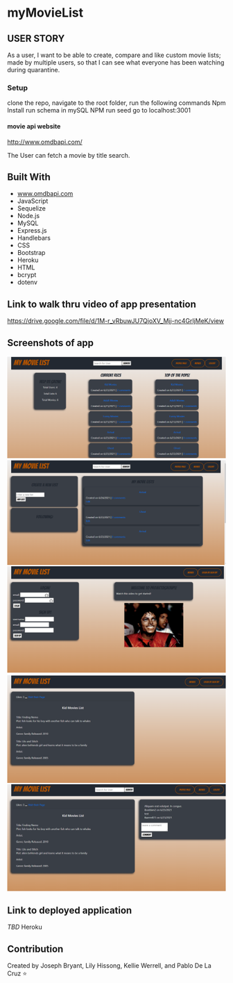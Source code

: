 # myMovieList


## USER STORY
As a user, I want to be able to create, compare and like custom movie lists; made by multiple users, so that I can see what everyone has been watching during quarantine.

### Setup 
clone the repo, navigate to the root folder, run the following commands
Npm Install
run schema in mySQL
NPM run seed
go to localhost:3001

#### movie api website
http://www.omdbapi.com/

The User can fetch a movie by title search.

## Built With
* www.omdbapi.com
* JavaScript
* Sequelize
* Node.js
* MySQL
* Express.js
* Handlebars
* CSS
* Bootstrap
* Heroku
* HTML
* bcrypt
* dotenv

## Link to walk thru video of app presentation
https://drive.google.com/file/d/1M-r_vRbuwJU7QjoXV_Mjj-nc4GrljMeK/view


## Screenshots of app
![](./assets/images/screenshots/homepage.png)
![](./assets/images/screenshots/profilepage.png)
![](./assets/images/screenshots/login-signup.png)
![](./assets/images/screenshots/movielist.png)
![](./assets/images/screenshots/comments.png)

## Link to deployed application
*TBD* Heroku

## Contribution
Created by Joseph Bryant, Lily Hissong, Kellie Werrell, and Pablo De La Cruz  :star:






  
